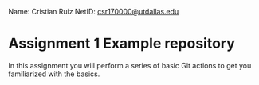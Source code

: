 Name: Cristian Ruiz
NetID: csr170000@utdallas.edu

# Assignment 1 Example repository

In this assignment you will perform a series of basic Git actions to get you familiarized with the basics.
